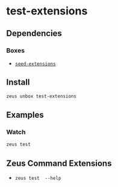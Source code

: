 
test-extensions 
====================




## Dependencies
### Boxes
* [`seed-extensions`](seed-extensions.md)




## Install
```bash
zeus unbox test-extensions
```
## Examples
### Watch 
```bash
zeus test
```
## Zeus Command Extensions
* ```zeus test  --help```


